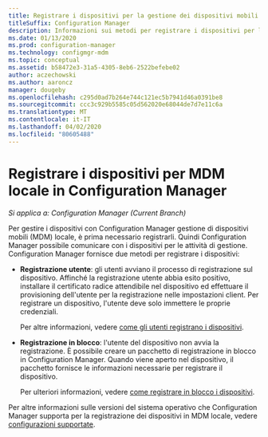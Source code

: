 ```yaml
---
title: Registrare i dispositivi per la gestione dei dispositivi mobili locale
titleSuffix: Configuration Manager
description: Informazioni sui metodi per registrare i dispositivi per la gestione di dispositivi mobili (MDM) locale in Configuration Manager.
ms.date: 01/13/2020
ms.prod: configuration-manager
ms.technology: configmgr-mdm
ms.topic: conceptual
ms.assetid: b58472e3-31a5-4305-8eb6-2522befebe02
author: aczechowski
ms.author: aaroncz
manager: dougeby
ms.openlocfilehash: c295d0ad7b264e744c121ec5b7941d46a0391be8
ms.sourcegitcommit: ccc3c929b5585c05d562020e68044de7d7e11c6a
ms.translationtype: MT
ms.contentlocale: it-IT
ms.lasthandoff: 04/02/2020
ms.locfileid: "80605488"
---
```

# <a name="enroll-devices-for-on-premises-mdm-in-configuration-manager"></a>Registrare i dispositivi per MDM locale in Configuration Manager

*Si applica a: Configuration Manager (Current Branch)*

Per gestire i dispositivi con Configuration Manager gestione di dispositivi mobili (MDM) locale, è prima necessario registrarli. Quindi Configuration Manager possibile comunicare con i dispositivi per le attività di gestione. Configuration Manager fornisce due metodi per registrare i dispositivi:

- **Registrazione utente**: gli utenti avviano il processo di registrazione sul dispositivo. Affinché la registrazione utente abbia esito positivo, installare il certificato radice attendibile nel dispositivo ed effettuare il provisioning dell'utente per la registrazione nelle impostazioni client. Per registrare un dispositivo, l'utente deve solo immettere le proprie credenziali.

    Per altre informazioni, vedere [come gli utenti registrano i dispositivi](/configmgr/mdm/deploy-use/user-enroll-devices-on-premises-mdm).

- **Registrazione in blocco**: l'utente del dispositivo non avvia la registrazione. È possibile creare un pacchetto di registrazione in blocco in Configuration Manager. Quando viene aperto nel dispositivo, il pacchetto fornisce le informazioni necessarie per registrare il dispositivo.

    Per ulteriori informazioni, vedere [come registrare in blocco i dispositivi](/configmgr/mdm/deploy-use/bulk-enroll-devices-on-premises-mdm).

Per altre informazioni sulle versioni del sistema operativo che Configuration Manager supporta per la registrazione dei dispositivi in MDM locale, vedere [configurazioni supportate](/configmgr/core/plan-design/configs/supported-operating-systems-for-clients-and-devices#bkmk_OnpremOS).
